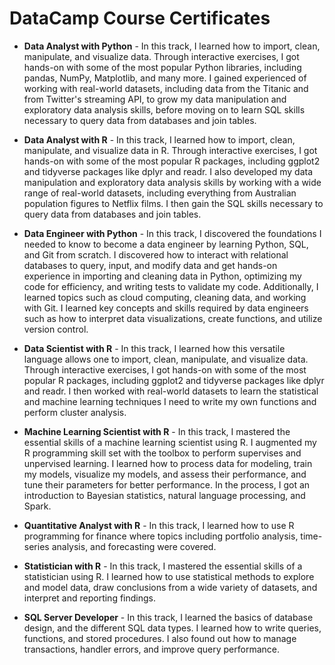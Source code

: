 # DataCamp Course Certificates

* **Data Analyst with Python** - In this track, I learned how to import, clean, manipulate, and visualize data. Through interactive exercises, I got hands-on with some of the most popular Python libraries, including pandas, NumPy, Matplotlib, and many more. I gained experienced of working with real-world datasets, including data from the Titanic and from Twitter's streaming API, to grow my data manipulation and exploratory data analysis skills, before moving on to learn SQL skills necessary to query data from databases and join tables.

* **Data Analyst with R** - In this track, I learned how to import, clean, manipulate, and visualize data in R. Through interactive exercises, I got hands-on with some of the most popular R packages, including ggplot2 and tidyverse packages like dplyr and readr. I also developed my data manipulation and exploratory data analysis skills by working with a wide range of real-world datasets, including everything from Australian population figures to Netflix films. I then gain the SQL skills necessary to query data from databases and join tables.

* **Data Engineer with Python** - In this track, I discovered the foundations I needed to know to become a data engineer by learning Python, SQL, and Git from scratch. I discovered how to interact with relational databases to query, input, and modify data and get hands-on experience in importing and cleaning data in Python, optimizing my code for efficiency, and writing tests to validate my code. Additionally, I learned topics such as cloud computing, cleaning data, and working with Git. I learned key concepts and skills required by data engineers such as how to interpret data visualizations, create functions, and utilize version control.

* **Data Scientist with R** - In this track, I learned how this versatile language allows one to import, clean, manipulate, and visualize data. Through interactive exercises, I got hands-on with some of the most popular R packages, including ggplot2 and tidyverse packages like dplyr and readr. I then worked with real-world datasets to learn the statistical and machine learning techniques I need to write my own functions and perform cluster analysis.

* **Machine Learning Scientist with R** - In this track, I mastered the essential skills of a machine learning scientist using R. I augmented my R programming skill set with the toolbox to perform supervises and unpervised learning. I learned how to process data for modeling, train my models, visualize my models, and assess their performance, and tune their parameters for better performance. In the process, I got an introduction to Bayesian statistics, natural language processing, and Spark.

* **Quantitative Analyst with R** - In this track, I learned how to use R programming for finance where topics including portfolio analysis, time-series analysis, and forecasting were covered.

* **Statistician with R** - In this track, I mastered the essential skills of a statistician using R. I learned how to use statistical methods to explore and model data, draw conclusions from a wide variety of datasets, and interpret and reporting findings.

* **SQL Server Developer** - In this track, I learned the basics of database design, and the different SQL data types. I learned how to write queries, functions, and stored procedures. I also found out how to manage transactions, handler errors, and improve query performance.
